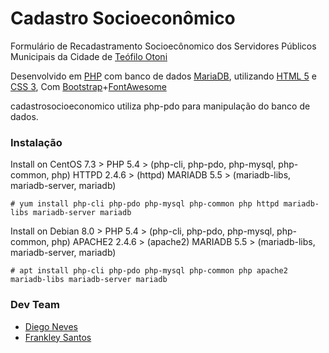 # Cadastro Socioeconômico
Formulário de Recadastramento Socioecônomico dos Servidores Públicos Municipais da Cidade de [Teófilo Otoni]

Desenvolvido em [PHP] com banco de dados [MariaDB], utilizando [HTML 5] e [CSS 3],
Com [Bootstrap]+[FontAwesome]

cadastrosocioeconomico utiliza php-pdo para manipulação do banco de dados.

### Instalação
Install on CentOS 7.3 >
	PHP 5.4 >
		(php-cli, php-pdo, php-mysql, php-common, php)
	HTTPD 2.4.6 >
		(httpd)
	MARIADB 5.5 >
		(mariadb-libs, mariadb-server, mariadb)
```
# yum install php-cli php-pdo php-mysql php-common php httpd mariadb-libs mariadb-server mariadb
```
Install on Debian 8.0 >
	PHP 5.4 >
		(php-cli, php-pdo, php-mysql, php-common, php)
	APACHE2 2.4.6 >
		(apache2)
	MARIADB 5.5 >
		(mariadb-libs, mariadb-server, mariadb)
```
# apt install php-cli php-pdo php-mysql php-common php apache2 mariadb-libs mariadb-server mariadb
```


### Dev Team
* [Diego Neves]
* [Frankley Santos]

[Teófilo Otoni]:http://teofilootoni.mg.gov.br
[PHP]:https://php.net
[MariaDB]:https://mariadb.org
[HTML 5]:https://www.w3schools.com/html/html5_intro.asp
[CSS 3]:https://www.w3schools.com/css/css3_intro.asp
[Bootstrap]:http://getbootstrap.com
[FontAwesome]:http://fontawesome.io
[Diego Neves]:https://github.com/diegoaceneves
[Frankley Santos]:https://github.com/frankleysantos
